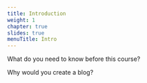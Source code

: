 ```yaml
---
title: Introduction
weight: 1
chapter: true
slides: true
menuTitle: Intro
---
```


What do you need to know before this course?

Why would you create a blog?